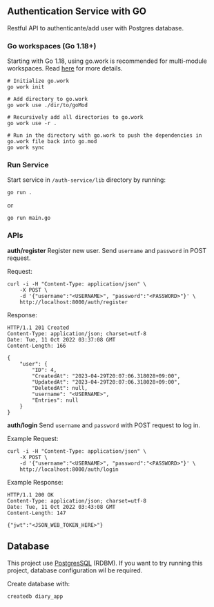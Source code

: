## Authentication Service with GO

Restful API to authenticante/add user with Postgres database.

### Go workspaces (Go 1.18+)

Starting with Go 1.18, using go.work is recommended for multi-module workspaces. Read [here](https://github.com/golang/tools/blob/master/gopls/doc/workspace.md) for more details.

```
# Initialize go.work
go work init

# Add directory to go.work
go work use ./dir/to/goMod

# Recursively add all directories to go.work
go work use -r .

# Run in the directory with go.work to push the dependencies in go.work file back into go.mod
go work sync
```

### Run Service

Start service in `/auth-service/lib` directory by running:

```
go run .
```

or

```
go run main.go
```

### APIs

**auth/register**
Register new user. Send `username` and `password` in POST request.

Request:

```
curl -i -H "Content-Type: application/json" \
    -X POST \
    -d '{"username":"<USERNAME>", "password":"<PASSWORD>"}' \
    http://localhost:8000/auth/register
```

Response:

```
HTTP/1.1 201 Created
Content-Type: application/json; charset=utf-8
Date: Tue, 11 Oct 2022 03:37:08 GMT
Content-Length: 166

{
	"user": {
		"ID": 4,
		"CreatedAt": "2023-04-29T20:07:06.318028+09:00",
		"UpdatedAt": "2023-04-29T20:07:06.318028+09:00",
		"DeletedAt": null,
		"username": "<USERNAME>",
		"Entries": null
	}
}
```

**auth/login**
Send `username` and `password` with POST request to log in.

Example Request:

```
curl -i -H "Content-Type: application/json" \
    -X POST \
    -d '{"username":"<USERNAME>", "password":"<PASSWORD>"}' \
    http://localhost:8000/auth/login
```

Example Response:

```
HTTP/1.1 200 OK
Content-Type: application/json; charset=utf-8
Date: Tue, 11 Oct 2022 03:43:08 GMT
Content-Length: 147

{"jwt":"<JSON_WEB_TOKEN_HERE>"}
```

## Database

This project use [PostgresSQL](https://www.postgresql.org/docs/15/app-createdb.html) (RDBM). If you want to try running this project, database configuration wil be required.

Create database with:

```
createdb diary_app
```
